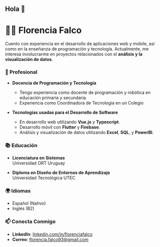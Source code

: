 ## Hola 👋

# 👩‍💻 Florencia Falco


Cuento con experiencia en el desarrollo de aplicaciones web y mobile, así como en la enseñanza de programación y tecnología. Actualmente, me interesa involucrarme en proyectos relacionados con el **análisis y la visualización de datos**.

### 💼 Profesional

- **Docencia de Programación y Tecnología**
  - Tengo experiencia como docente de programación y robótica en educación primaria y secundaria.
  - Experiencia como Coordinadora de Tecnología en un Colegio 

- **Tecnologías usadas para el Desarrollo de Software**
  - En desarrollo web utilizando **Vue.js** y **Typescript**.
  - Desarrollo móvil con **Flutter** y **Firebase**.
  - Análisis y visualización de datos utilizando **Excel**, **SQL**, y **PowerBI**.

### 📚 Educación

- **Licenciatura en Sistemas**  
  Universidad ORT Uruguay

- **Diploma en Diseño de Entornos de Aprendizaje**  
  Universidad Tecnológica UTEC 

### 🌍 Idiomas

- Español (Nativo)
- Inglés (B2)

### 📫 Conecta Conmigo

- **LinkedIn**: [linkedin.com/in/florenciafalco](#)
- **Correo**: florencia.falco93@gmail.com
